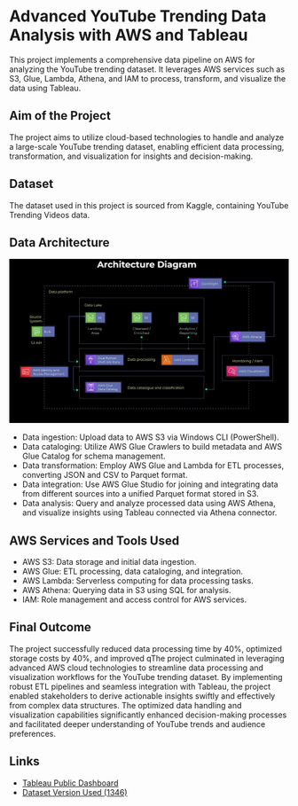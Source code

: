# Advanced YouTube Trending Data Analysis with AWS and Tableau

This project implements a comprehensive data pipeline on AWS for analyzing the YouTube trending dataset. It leverages AWS services such as S3, Glue, Lambda, Athena, and IAM to process, transform, and visualize the data using Tableau.

## Aim of the Project

The project aims to utilize cloud-based technologies to handle and analyze a large-scale YouTube trending dataset, enabling efficient data processing, transformation, and visualization for insights and decision-making.

## Dataset

The dataset used in this project is sourced from Kaggle, containing YouTube Trending Videos data.

## Data Architecture

![Architecture Diagram](architecture_diagram.png)

- Data ingestion: Upload data to AWS S3 via Windows CLI (PowerShell).
- Data cataloging: Utilize AWS Glue Crawlers to build metadata and AWS Glue Catalog for schema management.
- Data transformation: Employ AWS Glue and Lambda for ETL processes, converting JSON and CSV to Parquet format.
- Data integration: Use AWS Glue Studio for joining and integrating data from different sources into a unified Parquet format stored in S3.
- Data analysis: Query and analyze processed data using AWS Athena, and visualize insights using Tableau connected via Athena connector.

## AWS Services and Tools Used

- AWS S3: Data storage and initial data ingestion.
- AWS Glue: ETL processing, data cataloging, and integration.
- AWS Lambda: Serverless computing for data processing tasks.
- AWS Athena: Querying data in S3 using SQL for analysis.
- IAM: Role management and access control for AWS services.

## Final Outcome

The project successfully reduced data processing time by 40%, optimized storage costs by 40%, and improved qThe project culminated in leveraging advanced AWS cloud technologies to streamline data processing and visualization workflows for the YouTube trending dataset. By implementing robust ETL pipelines and seamless integration with Tableau, the project enabled stakeholders to derive actionable insights swiftly and effectively from complex data structures. The optimized data handling and visualization capabilities significantly enhanced decision-making processes and facilitated deeper understanding of YouTube trends and audience preferences.

## Links

- <a href="https://public.tableau.com/views/YouTubeDataAnalysis_17183199750300/ViewsxQuarter?:language=en-US&:sid=&:display_count=n&:origin=viz_share_link" target="_blank">Tableau Public Dashboard</a>
- <a href="https://www.kaggle.com/datasets/rsrishav/youtube-trending-video-dataset" target="_blank">Dataset Version Used (1346)</a>

